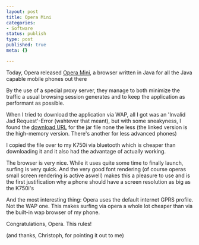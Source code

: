 ```yaml
---
layout: post
title: Opera Mini
categories:
- Software
status: publish
type: post
published: true
meta: {}

---
```

<p>Today, Opera released <a href="http://mini.opera.com">Opera Mini</a>, a browser written in Java for all the Java capable mobile phones out there</p>
<p>By the use of a special proxy server, they manage to both minimize the traffic a usual browsing session generates and to keep the application as performant as possible.</p>
<p>When I tried to download the application via WAP, all I got was an 'Invalid Jad Request'-Error (wahtever that meant), but with some sneakyness, I found the <a href="http://mini.opera.com/builds/releases/operette-1.1.2231/operette-hifi_myopera.jar">download URL</a> for the jar file none the less (the linked version is the high-memory version. There's another for less advanced phones)</p>
<p>I copied the file over to my K750i via bluetooth which is cheaper than downloading it and it also had the advantage of actually working.</p>
<p>The browser is very nice. While it uses quite some time to finally launch, surfing is very quick. And the very good font rendering (of course operas small screen rendering is active aswell) makes this a pleasure to use and is the first justification why a phone should have a screen resolution as big as the K750i's</p>
<p>And the most interesting thing: Opera uses the default internet GPRS profile. Not the WAP one. This makes surfing via opera a whole lot cheaper than via the built-in wap browser of my phone.</p>
<p>Congratulations, Opera. This rules!</p>
<p>(and thanks, Christoph, for pointing it out to me)</p>
